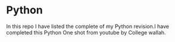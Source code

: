 # Python
In this repo I have listed the complete of my Python revision.I have completed this Python One shot from youtube by College wallah.

